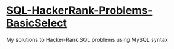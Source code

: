 # **[SQL-HackerRank-Problems-BasicSelect](https://www.hackerrank.com)**


My solutions to Hacker-Rank SQL problems 
                      using MySQL syntax
